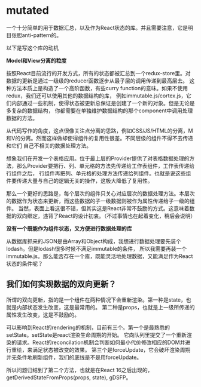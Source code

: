 # mutated

一个十分简单的用于数据汇总，以及作为React状态的库。并且需要注意，它是明目张胆anti-pattern的。

以下是写这个库的动机

**Model和View分离的粒度**

按照React目前流行的开发方式，所有的状态都被汇总到一个redux-store里。对数据的更新是通过一级级的reducer函数逐步从最子层的调用传递到最高层去。
这种方法本质上是构造了一个高阶函数，有些curry function的意味。如果不使用redux，我们还可以使用其他的数据结构的库，
例如immutable.js/cortex.js，它们内部通过一些机制，使得状态被更新总保证是创建了一个新的对象。但是无论是多复杂的数据结构，
你都需要在单独维护数据结构的那个component中调用处理数据的方法。

从代码写作的角度，这点很像关注点分离的思路，例如CSS/JS/HTML的分离，M和V的分离。然而这样做却使得组件的复用性很差。不同层级的组件不得不去传递和它们
自己不相关的数据处理方法。

想象我们在开发一个表格应用。位于最上层的Provider提供了对表格数据处理的方法，那么Provider要把行、列、单元格的方法先传递给工作表组件，工作表传递给行组件之后，
行组件再把列、单元格的处理方法传递给列组件。也就是说这些组件要传递大量与自己的逻辑无关的操作，这极大降低了复用性。

那么一个更好的思路是，每个层次的组件只关心对应层次的数据处理方法。本层次的数据作为状态来更新，而这些数据的子一级数据则被作为属性传递给子一级的组件。
当然，表面上看这很不错，但其实这是React非常不鼓励的方式。这意味着数据的双向绑定，违背了React的设计初衷。（不过事情也在起着变化，稍后会说明）

**没有一个既能作为组件状态，又方便进行数据处理的库**

从数据库抓来的JSON是由Array和Object构成，我想进行数据处理要先装个lodash。但是lodash很多时候不满足immutable的条件，
所以我需要再装一个immutable.js。那么能否存在一个库，既能灵活地处理数据，又能满足作为React状态的条件呢？

## 我们如何实现数据的双向更新？

所谓的双向更新，指的是一个组件在两种情况下会重新渲染。第一种是state，也就是内部状态发生改变，这是最常用的。
第二种是props，也就是上一级所传递的属性发生改变，这是不鼓励的。

可以影响到React的rendering的机制，目前有三个。第一个是最熟悉的setState。setState是react渲染生命周期的开始。
它向队列里提交了一个重新渲染的请求。React的reconcilation机制会判断如何最小代价修改相应的DOM并进行重绘，来满足状态被改变的效果。
第三个是forceUpdate，它会破坏渲染周期并无条件地刷新组件，我们的底线是不是用forceUpdate。

所以问题归结到了第二个方法，也就是在React 16之后出现的，getDerivedStateFromProps(props, state), gDSFP。
